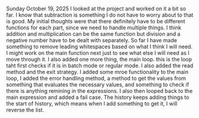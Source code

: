 Sunday October 19, 2025
I looked at the project and worked on it a bit so far. I know that subtraction is something I do not have to worry about to that is good. My initial thoughts were that there definitely have to be different functions for each part, since we need to handle multiple things. I think addition and multiplication can be the same function but division and a negative number have to be dealt with separately. So far I have made something to remove leading whitespaces based on what I think I will need. I might work on the main function next just to see what else I will need as I move through it.
I also added one more thing, the main loop. this is the loop taht first checks if it is in batch mode or regular mode. I also added the read method and the exit strategy. 
I added some mroe functionality to the main loop, I added the error handling method, a method to get the values from something that evaluates the necessary values, and something to check if there is anything remining in the expressions. I also then looped back to the main expression and added a fail case. The history keeps adding things to the start of history, which means when I add something to get it, I will reverse the list.
